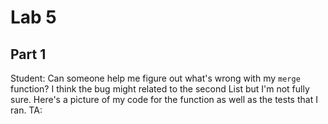 # Lab 5
## Part 1
Student: Can someone help me figure out what's wrong with my `merge` function? I think the bug might related to the second List but I'm not fully sure. Here's a picture of my code for the function as well as the tests that I ran.
TA: 
